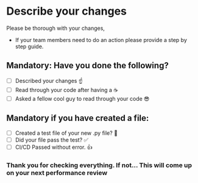# Describe your changes

Please be thorough with your changes,
- If your team members need to do an action please provide a step by step guide.

## Mandatory: Have you done the following?
- [ ] Described your changes :point_up:
- [ ] Read through your code after having a :coffee:
- [ ] Asked a fellow cool guy to read through your code :sunglasses:

## Mandatory if you have created a file:
- [ ] Created a test file of your new .py file? :file_folder:
- [ ] Did your file pass the test? :white_check_mark:
- [ ] CI/CD Passed without error. :+1:

### Thank you for checking everything. If not... This will come up on your next performance review
